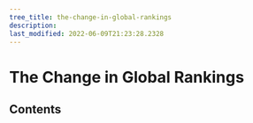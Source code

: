 ```yaml
---
tree_title: the-change-in-global-rankings
description: 
last_modified: 2022-06-09T21:23:28.2328
---
```


# The Change in Global Rankings

## Contents
